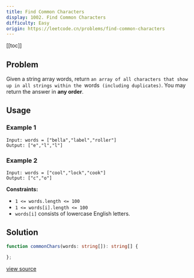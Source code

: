 ```yaml
---
title: Find Common Characters
display: 1002. Find Common Characters
difficulty: Easy
origin: https://leetcode.cn/problems/find-common-characters
---
```


[[toc]]

## Problem

Given a string array words, return `an array of all characters that show up in all strings within the `words` (including duplicates)`. You may return the answer in **any order**.

## Usage

### Example 1
```
Input: words = ["bella","label","roller"]
Output: ["e","l","l"]
```
### Example 2
```
Input: words = ["cool","lock","cook"]
Output: ["c","o"]
```

**Constraints:**

- <code>1 &lt;= words.length &lt;= 100</code>
- <code>1 &lt;= words[i].length &lt;= 100</code>
- <code>words[i]</code> consists of lowercase English letters.


## Solution

```ts
function commonChars(words: string[]): string[] {

};
```

[view source](https://leetcode.cn/problems/find-common-characters)
